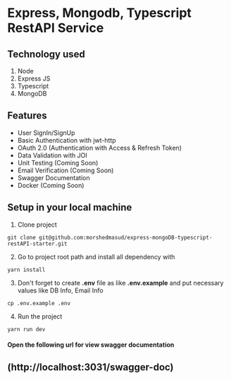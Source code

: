# Express, Mongodb, Typescript RestAPI Service

## Technology used
1. Node
2. Express JS
3. Typescript
4. MongoDB

## Features
* User SignIn/SignUp
* Basic Authentication with jwt-http
* OAuth 2.0 (Authentication with Access & Refresh Token)
* Data Validation with JOI
* Unit Testing (Coming Soon)
* Email Verification (Coming Soon)
* Swagger Documentation
* Docker (Coming Soon)

## Setup in your local machine
1. Clone project
```
git clone git@github.com:morshedmasud/express-mongoDB-typescript-restAPI-starter.git
```
2. Go to project root path and install all dependency with
```
yarn install
```
3. Don't forget to create **.env** file as like **.env.example** and put necessary values like DB Info, Email Info
```shell script
cp .env.example .env
```
4. Run the project
```shell script
yarn run dev
```

#### Open the following url for view swagger documentation
## (http://localhost:3031/swagger-doc)
